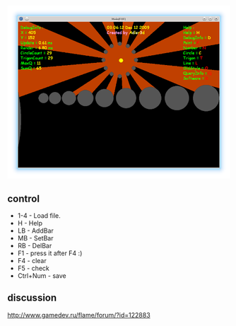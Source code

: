 <img src="img.png">

## control
*  1-4  - Load file.
*  H    - Help
*  LB  - AddBar
*  MB  - SetBar
*  RB  - DelBar
*  F1  - press it after F4 :)
*  F4  - clear
*  F5  - check
*  Ctrl+Num - save

## discussion
http://www.gamedev.ru/flame/forum/?id=122883
